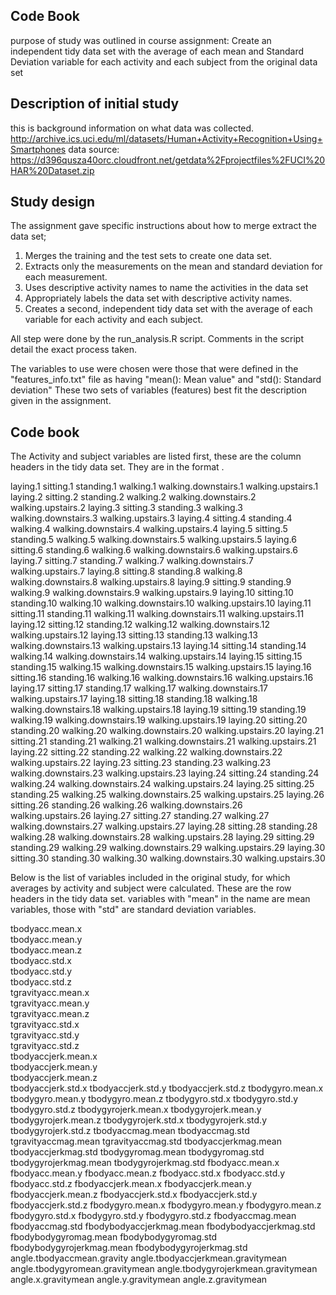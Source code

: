 ## Code Book
purpose of study was outlined in course assignment:
Create an independent tidy data set with the average of each mean and Standard Deviation variable for each activity and each subject from the original data set

##  Description of initial study
this is background information on what data was collected.
http://archive.ics.uci.edu/ml/datasets/Human+Activity+Recognition+Using+Smartphones 
data source:
https://d396qusza40orc.cloudfront.net/getdata%2Fprojectfiles%2FUCI%20HAR%20Dataset.zip 



## Study design

The assignment gave specific instructions about how to merge extract the data set;
  1. Merges the training and the test sets to create one data set.
  2. Extracts only the measurements on the mean and standard deviation for each measurement. 
  3. Uses descriptive activity names to name the activities in the data set
  4. Appropriately labels the data set with descriptive activity names. 
  5. Creates a second, independent tidy data set with the average of each variable for each activity and each subject. 
  
  All step were done by the run_analysis.R script. Comments in the script detail the exact process taken.
  
  The variables to use were chosen were those that were defined in the "features_info.txt" file as having "mean(): Mean value" and "std(): Standard deviation"  These two sets of variables (features) best fit the description given in the assignment.

## Code book 

The Activity and subject variables are listed first, these are the column headers in the tidy data set.  They are in the format <activity>.<subjectID>

laying.1
sitting.1
standing.1
walking.1
walking.downstairs.1
walking.upstairs.1
laying.2
sitting.2
standing.2
walking.2
walking.downstairs.2
walking.upstairs.2
laying.3
sitting.3
standing.3
walking.3
walking.downstairs.3
walking.upstairs.3
laying.4
sitting.4
standing.4
walking.4
walking.downstairs.4
walking.upstairs.4
laying.5
sitting.5
standing.5
walking.5
walking.downstairs.5
walking.upstairs.5
laying.6
sitting.6
standing.6
walking.6
walking.downstairs.6
walking.upstairs.6
laying.7
sitting.7
standing.7
walking.7
walking.downstairs.7
walking.upstairs.7
laying.8
sitting.8
standing.8
walking.8
walking.downstairs.8
walking.upstairs.8
laying.9
sitting.9
standing.9
walking.9
walking.downstairs.9
walking.upstairs.9
laying.10
sitting.10
standing.10
walking.10
walking.downstairs.10
walking.upstairs.10
laying.11
sitting.11
standing.11
walking.11
walking.downstairs.11
walking.upstairs.11
laying.12
sitting.12
standing.12
walking.12
walking.downstairs.12
walking.upstairs.12
laying.13
sitting.13
standing.13
walking.13
walking.downstairs.13
walking.upstairs.13
laying.14
sitting.14
standing.14
walking.14
walking.downstairs.14
walking.upstairs.14
laying.15
sitting.15
standing.15
walking.15
walking.downstairs.15
walking.upstairs.15
laying.16
sitting.16
standing.16
walking.16
walking.downstairs.16
walking.upstairs.16
laying.17
sitting.17
standing.17
walking.17
walking.downstairs.17
walking.upstairs.17
laying.18
sitting.18
standing.18
walking.18
walking.downstairs.18
walking.upstairs.18
laying.19
sitting.19
standing.19
walking.19
walking.downstairs.19
walking.upstairs.19
laying.20
sitting.20
standing.20
walking.20
walking.downstairs.20
walking.upstairs.20
laying.21
sitting.21
standing.21
walking.21
walking.downstairs.21
walking.upstairs.21
laying.22
sitting.22
standing.22
walking.22
walking.downstairs.22
walking.upstairs.22
laying.23
sitting.23
standing.23
walking.23
walking.downstairs.23
walking.upstairs.23
laying.24
sitting.24
standing.24
walking.24
walking.downstairs.24
walking.upstairs.24
laying.25
sitting.25
standing.25
walking.25
walking.downstairs.25
walking.upstairs.25
laying.26
sitting.26
standing.26
walking.26
walking.downstairs.26
walking.upstairs.26
laying.27
sitting.27
standing.27
walking.27
walking.downstairs.27
walking.upstairs.27
laying.28
sitting.28
standing.28
walking.28
walking.downstairs.28
walking.upstairs.28
laying.29
sitting.29
standing.29
walking.29
walking.downstairs.29
walking.upstairs.29
laying.30
sitting.30
standing.30
walking.30
walking.downstairs.30
walking.upstairs.30

Below is the list of variables included in the original study, for which averages by activity and subject were calculated. These are the row headers in the tidy data set. variables with "mean" in the name are mean variables, those with "std" are standard deviation variables.  

tbodyacc.mean.x  
tbodyacc.mean.y  
tbodyacc.mean.z  
tbodyacc.std.x  
tbodyacc.std.y  
tbodyacc.std.z  
tgravityacc.mean.x  
tgravityacc.mean.y  
tgravityacc.mean.z  
tgravityacc.std.x  
tgravityacc.std.y  
tgravityacc.std.z  
tbodyaccjerk.mean.x  
tbodyaccjerk.mean.y  
tbodyaccjerk.mean.z  
tbodyaccjerk.std.x
tbodyaccjerk.std.y
tbodyaccjerk.std.z
tbodygyro.mean.x
tbodygyro.mean.y
tbodygyro.mean.z
tbodygyro.std.x
tbodygyro.std.y
tbodygyro.std.z
tbodygyrojerk.mean.x
tbodygyrojerk.mean.y
tbodygyrojerk.mean.z
tbodygyrojerk.std.x
tbodygyrojerk.std.y
tbodygyrojerk.std.z
tbodyaccmag.mean
tbodyaccmag.std
tgravityaccmag.mean
tgravityaccmag.std
tbodyaccjerkmag.mean
tbodyaccjerkmag.std
tbodygyromag.mean
tbodygyromag.std
tbodygyrojerkmag.mean
tbodygyrojerkmag.std
fbodyacc.mean.x
fbodyacc.mean.y
fbodyacc.mean.z
fbodyacc.std.x
fbodyacc.std.y
fbodyacc.std.z
fbodyaccjerk.mean.x
fbodyaccjerk.mean.y
fbodyaccjerk.mean.z
fbodyaccjerk.std.x
fbodyaccjerk.std.y
fbodyaccjerk.std.z
fbodygyro.mean.x
fbodygyro.mean.y
fbodygyro.mean.z
fbodygyro.std.x
fbodygyro.std.y
fbodygyro.std.z
fbodyaccmag.mean
fbodyaccmag.std
fbodybodyaccjerkmag.mean
fbodybodyaccjerkmag.std
fbodybodygyromag.mean
fbodybodygyromag.std
fbodybodygyrojerkmag.mean
fbodybodygyrojerkmag.std
angle.tbodyaccmean.gravity
angle.tbodyaccjerkmean.gravitymean
angle.tbodygyromean.gravitymean
angle.tbodygyrojerkmean.gravitymean
angle.x.gravitymean
angle.y.gravitymean
angle.z.gravitymean

